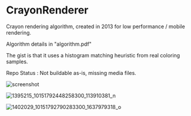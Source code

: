 # CrayonRenderer
Crayon rendering algorithm, created in 2013 for low performance / mobile rendering.

Algorithm details in "algorithm.pdf"

The gist is that it uses a histogram matching heuristic from  real coloring samples.

Repo Status : Not buildable as-is, missing media files.

![screenshot](https://github.com/user-attachments/assets/97751aa6-135b-49a4-9fa4-5c3c567d05ba)

![1395215_10151792448258300_113910381_n](https://github.com/user-attachments/assets/f7944226-93cf-4d76-ac2a-43d4d8c26484)

![1402029_10151792790283300_1637979318_o](https://github.com/user-attachments/assets/cf2fce7a-74dc-4e66-8fb8-1ac8f00380c6)
